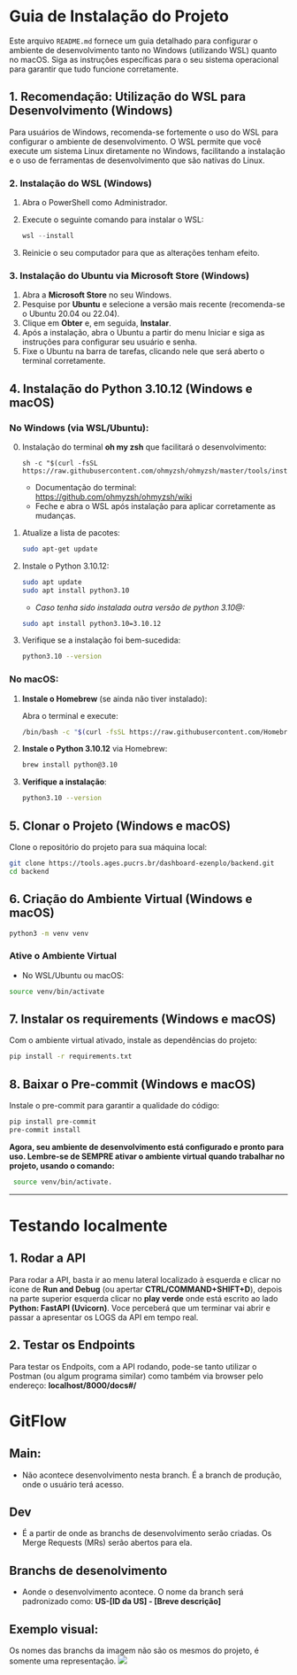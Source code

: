 # Guia de Instalação do Projeto

Este arquivo `README.md` fornece um guia detalhado para configurar o ambiente de desenvolvimento tanto no Windows (utilizando WSL) quanto no macOS. Siga as instruções específicas para o seu sistema operacional para garantir que tudo funcione corretamente.


## 1. Recomendação: Utilização do WSL para Desenvolvimento (Windows)

Para usuários de Windows, recomenda-se fortemente o uso do WSL para configurar o ambiente de desenvolvimento. O WSL permite que você execute um sistema Linux diretamente no Windows, facilitando a instalação e o uso de ferramentas de desenvolvimento que são nativas do Linux.

### 2. Instalação do WSL (Windows)

1. Abra o PowerShell como Administrador.
2. Execute o seguinte comando para instalar o WSL:

    ```powershell
    wsl --install
    ```
3. Reinicie o seu computador para que as alterações tenham efeito.

### 3. Instalação do Ubuntu via Microsoft Store (Windows)

1. Abra a **Microsoft Store** no seu Windows.
2. Pesquise por **Ubuntu** e selecione a versão mais recente (recomenda-se o Ubuntu 20.04 ou 22.04).
3. Clique em **Obter** e, em seguida, **Instalar**.
4. Após a instalação, abra o Ubuntu a partir do menu Iniciar e siga as instruções para configurar seu usuário e senha.
5. Fixe o Ubuntu na barra de tarefas, clicando nele que será aberto o terminal corretamente.

## 4. Instalação do Python 3.10.12 (Windows e macOS)

### No Windows (via WSL/Ubuntu):

0. Instalação do terminal **oh my zsh** que facilitará o desenvolvimento:

    ```wsl
    sh -c "$(curl -fsSL https://raw.githubusercontent.com/ohmyzsh/ohmyzsh/master/tools/install.sh)"
    ```
    - Documentação do terminal: https://github.com/ohmyzsh/ohmyzsh/wiki
    - Feche e abra o WSL após instalação para aplicar corretamente as mudanças.

1. Atualize a lista de pacotes:

    ```bash
    sudo apt-get update
    ```

2. Instale o Python 3.10.12:

    ```bash
    sudo apt update
    sudo apt install python3.10
    ```

    - _Caso tenha sido instalada outra versão de python 3.10@:_

    ```bash
    sudo apt install python3.10=3.10.12
    ```

3. Verifique se a instalação foi bem-sucedida:

    ```bash
    python3.10 --version
    ```

### No macOS:

1. **Instale o Homebrew** (se ainda não tiver instalado):

    Abra o terminal e execute:

    ```bash
    /bin/bash -c "$(curl -fsSL https://raw.githubusercontent.com/Homebrew/install/HEAD/install.sh)"
    ```

2. **Instale o Python 3.10.12** via Homebrew:

    ```bash
    brew install python@3.10
    ```

3. **Verifique a instalação**:

    ```bash
    python3.10 --version
    ```

## 5. Clonar o Projeto (Windows e macOS)

Clone o repositório do projeto para sua máquina local:

```bash
git clone https://tools.ages.pucrs.br/dashboard-ezenplo/backend.git
cd backend
```

## 6. Criação do Ambiente Virtual (Windows e macOS)

```bash
python3 -m venv venv
```
### Ative o Ambiente Virtual

- No WSL/Ubuntu ou macOS:

```bash
source venv/bin/activate
```

## 7. Instalar os requirements (Windows e macOS)

Com o ambiente virtual ativado, instale as dependências do projeto:

```bash
pip install -r requirements.txt
```

## 8. Baixar o Pre-commit (Windows e macOS)

Instale o pre-commit para garantir a qualidade do código:

```bash
pip install pre-commit
pre-commit install
```

**Agora, seu ambiente de desenvolvimento está configurado e pronto para uso. Lembre-se de SEMPRE ativar o ambiente virtual quando trabalhar no projeto, usando o comando:**
```bash
 source venv/bin/activate.
 ```


---

# Testando localmente

## 1. Rodar a API

Para rodar a API, basta ir ao menu lateral localizado à esquerda e clicar no ícone de **Run and Debug** (ou apertar **CTRL/COMMAND+SHIFT+D**), depois na parte superior esquerda clicar no **play verde** onde está escrito ao lado **Python: FastAPI (Uvicorn)**. Voce perceberá que um terminar vai abrir e passar a apresentar os LOGS da API em tempo real.

## 2. Testar os Endpoints

Para testar os Endpoits, com a API rodando, pode-se tanto utilizar o Postman (ou algum programa similar) como também via browser pelo endereço: **localhost/8000/docs#/**

# GitFlow

## Main:
- Não acontece desenvolvimento nesta branch. É a branch de produção, onde o usuário terá acesso.

## Dev
- É a partir de onde as branchs de desenvolvimento serão criadas. Os Merge Requests (MRs) serão abertos para ela.

## Branchs de desenolvimento
- Aonde o desenvolvimento acontece. O nome da branch será padronizado como: **US-[ID da US] - [Breve descrição]**

## Exemplo visual:
Os nomes das branchs da imagem não são os mesmos do projeto, é somente uma representação.
<img src = "https://codigomaromba.com/wp-content/uploads/2019/01/gitflow-1.png?w=640">


